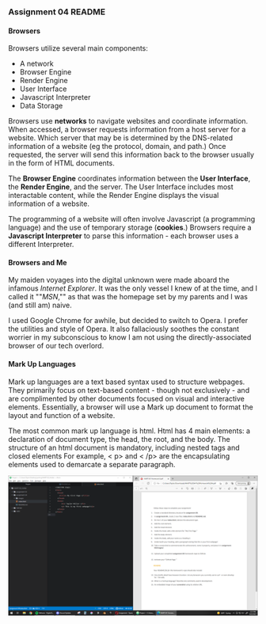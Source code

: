 ### Assignment 04 README

#### Browsers ####

Browsers utilize several main components:

- A network
- Browser Engine
- Render Engine
- User Interface
- Javascript Interpreter
- Data Storage

Browsers use **networks** to navigate websites and coordinate information. When accessed, a browser requests information from a host server for a website. Which server that may be is determined by the DNS-related information of a website (eg the protocol, domain, and path.) Once requested, the server will send this information back to the browser usually in the form of HTML documents.


The **Browser Engine** coordinates information between the **User Interface**, the **Render Engine**, and the server. The User Interface includes most interactable content, while the Render Engine displays the visual information of a website.

The programming of a website will often involve Javascript (a programming language) and the use of temporary storage (**cookies**.) Browsers require a **Javascript Interpreter** to parse this information - each browser uses a different Interpreter.


#### Browsers and Me ####

My maiden voyages into the digital unknown were made aboard the infamous *Internet Explorer*. It was the only vessel I knew of at the time, and I called it ""*MSN*,"" as that was the homepage set by my parents and I was (and still am) naive.

I used Google Chrome for awhile, but decided to switch to Opera. I prefer the utilities and style of Opera. It also fallaciously soothes the constant worrier in my subconscious to know I am not using the directly-associated browser of our tech overlord.

#### Mark Up Languages ####

Mark up languages are a text based syntax used to structure webpages. They primarily focus on text-based content - though not exclusively - and are complimented by other documents focused on visual and interactive elements. Essentially, a browser will use a Mark up document to format the layout and function of a website.

The most common mark up language is html. Html has 4 main elements: a declaration of document type, the head, the root, and the body. The structure of an html document is mandatory, including nested tags and closed elements For example, < p> and < /p> are the encapsulating elements used to demarcate a separate paragraph.

![Assignment 04 Screenshot](./images/assignment04Screenshot.png)
